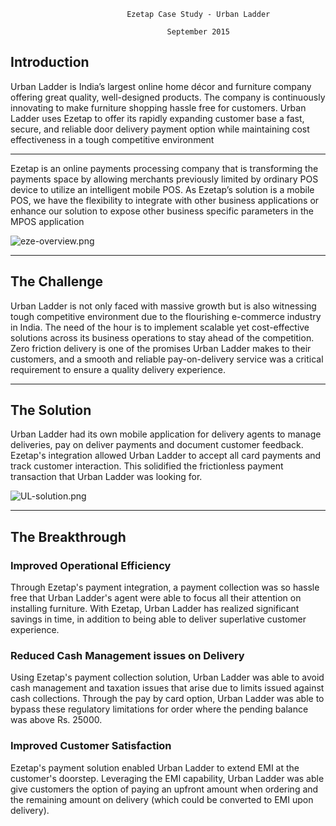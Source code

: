                               Ezetap Case Study - Urban Ladder

                                       September 2015


## Introduction

Urban Ladder is India’s largest online home décor and furniture company offering great quality, well-designed products. The company is continuously innovating to make furniture shopping hassle free for customers. Urban Ladder uses Ezetap to offer its rapidly expanding customer base a fast, secure, and reliable door delivery payment option while maintaining cost effectiveness in a tough competitive environment

---
Ezetap is an online payments processing company that is transforming the
payments space by allowing merchants previously limited by ordinary POS device
to utilize an intelligent mobile POS. As Ezetap’s solution is a mobile POS, we
have the flexibility to integrate with other business applications or enhance
our solution to expose other business specific parameters in the MPOS
application

![eze-overview.png]({{site.baseurl}}/images/eze-overview.png)

---

## The Challenge

Urban Ladder is not only faced with massive growth but is also witnessing tough competitive environment due to the flourishing e-commerce industry in India. The need of the hour is to implement scalable yet cost-effective solutions across its business operations to stay ahead of the competition. Zero friction delivery is one of the promises Urban Ladder makes to their customers, and a smooth and reliable pay-on-delivery service was a critical requirement to ensure a quality delivery experience.

---

## The Solution
Urban Ladder had its own mobile application for delivery agents to manage deliveries, pay on deliver payments and document customer feedback. Ezetap's integration allowed Urban Ladder to accept all card payments and track customer interaction. This solidified the frictionless payment transaction that Urban Ladder was looking for.

![UL-solution.png]({{site.baseurl}}/images/UL-solution.png)

---
## The Breakthrough

### Improved Operational Efficiency

Through Ezetap's payment integration, a payment collection was so hassle free that Urban Ladder's agent were able to focus all their attention on installing furniture. With Ezetap, Urban Ladder has realized significant savings in time, in addition to being able to deliver superlative customer experience.

### Reduced Cash Management issues on Delivery

Using Ezetap's payment collection solution, Urban Ladder was able to avoid cash management and taxation issues that arise due to limits issued against cash collections. Through the pay by card option, Urban Ladder was able to bypass these regulatory limitations for order where the pending balance was above Rs. 25000.

### Improved Customer Satisfaction ###

Ezetap's payment solution enabled Urban Ladder to extend EMI at the customer's doorstep. Leveraging the EMI capability, Urban Ladder was able give customers the option of paying an upfront amount when ordering and the remaining amount on delivery (which could be converted to EMI upon delivery).  
